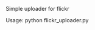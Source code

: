 Simple uploader for flickr

Usage: python flickr_uploader.py <directory> <album name> <app key> <app secret>
